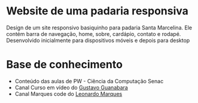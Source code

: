 # Website de uma padaria responsiva

Design de um site responsivo basiquinho para padaria Santa Marcelina. Ele contém barra de navegação, home, sobre, cardápio, contato e rodapé.
Desenvolvido inicialmente para dispositivos móveis e depois para desktop

# Base de conhecimento
- Conteúdo das aulas de PW - Ciência da Computação Senac
- Canal Curso em vídeo do [Gustavo Guanabara](https://www.youtube.com/c/CursoemVídeo)
- Canal Marques code do [Leonardo Marques](https://www.youtube.com/channel/UCEP0Q7AjxXq8MzEl1FcD-Iw)
